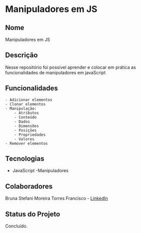 # Manipuladores em JS

## Nome
Manipuladores em JS

## Descrição
Nesse repositório foi possível aprender e colocar em prática as funcionalidades de manipuladores em javaScript

## Funcionalidades
    - Adicionar elementos
    - Clonar elementos
    - Manipulação:
        - Atributos
        - Conteúdo
        - Dados
        - Dimensões
        - Posições
        - Propriedades
        - Valores
    - Remover elementos

## Tecnologias
- JavaScript
    -Manipuladores
  
## Colaboradores
Bruna Stefani Moreira Torres Francisco - <a href="https://www.linkedin.com/in/bruna-moreira-torres-francisco/" target="_blank">LinkedIn</a>

## Status do Projeto
Concluído.